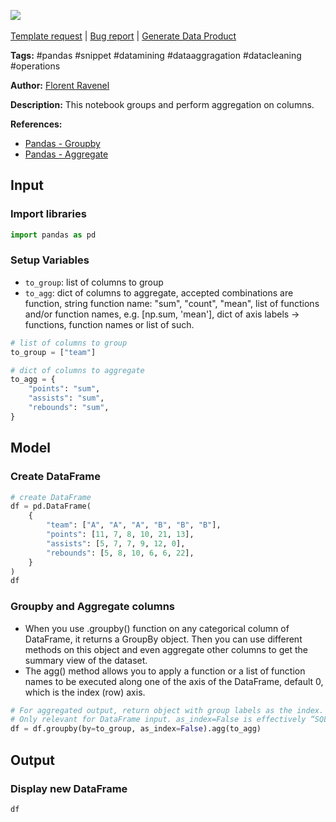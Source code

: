 <a href="https://app.naas.ai/user-redirect/naas/downloader?url=https://raw.githubusercontent.com/jupyter-naas/awesome-notebooks/master/Pandas/Pandas_Groupby_and_Aggregate.ipynb" target="_parent"><img src="https://naasai-public.s3.eu-west-3.amazonaws.com/Open_in_Naas_Lab.svg"/></a><br><br><a href="https://github.com/jupyter-naas/awesome-notebooks/issues/new?assignees=&labels=&template=template-request.md&title=Tool+-+Action+of+the+notebook+">Template request</a> | <a href="https://github.com/jupyter-naas/awesome-notebooks/issues/new?assignees=&labels=bug&template=bug_report.md&title=Pandas+-+Groupby+and+Aggregate:+Error+short+description">Bug report</a> | <a href="https://app.naas.ai/user-redirect/naas/downloader?url=https://raw.githubusercontent.com/jupyter-naas/awesome-notebooks/master/Naas/Naas_Start_data_product.ipynb" target="_parent">Generate Data Product</a>

**Tags:** #pandas #snippet #datamining #dataaggragation #datacleaning #operations

**Author:** [Florent Ravenel](https://www.linkedin.com/in/florent-ravenel/)

**Description:** This notebook groups and perform aggregation on columns.

**References:**
- [Pandas - Groupby](https://pandas.pydata.org/pandas-docs/stable/reference/api/pandas.DataFrame.groupby.html)
- [Pandas - Aggregate](https://pandas.pydata.org/pandas-docs/stable/reference/api/pandas.DataFrame.agg.html)

## Input

### Import libraries


```python
import pandas as pd
```

### Setup Variables
- `to_group`: list of columns to group
- `to_agg`: dict of columns to aggregate, accepted combinations are function, string function name: "sum", "count", "mean", list of functions and/or function names, e.g. [np.sum, 'mean'], dict of axis labels -> functions, function names or list of such.


```python
# list of columns to group
to_group = ["team"]

# dict of columns to aggregate
to_agg = {
    "points": "sum",
    "assists": "sum",
    "rebounds": "sum",
}
```

## Model

### Create DataFrame


```python
# create DataFrame
df = pd.DataFrame(
    {
        "team": ["A", "A", "A", "B", "B", "B"],
        "points": [11, 7, 8, 10, 21, 13],
        "assists": [5, 7, 7, 9, 12, 0],
        "rebounds": [5, 8, 10, 6, 6, 22],
    }
)
df
```

### Groupby and Aggregate columns
- When you use .groupby() function on any categorical column of DataFrame, it returns a GroupBy object. Then you can use different methods on this object and even aggregate other columns to get the summary view of the dataset.
- The agg() method allows you to apply a function or a list of function names to be executed along one of the axis of the DataFrame, default 0, which is the index (row) axis.


```python
# For aggregated output, return object with group labels as the index.
# Only relevant for DataFrame input. as_index=False is effectively “SQL-style” grouped output.
df = df.groupby(by=to_group, as_index=False).agg(to_agg)
```

## Output

### Display new DataFrame


```python
df
```
